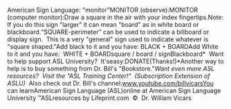American Sign Language: "monitor"MONITOR (observe):MONITOR (computer monitor):Draw a square in the air with your index fingertips.Note: If you do this sign "larger" it can mean "board" as in white board or 
	blackboard.“SQUARE-perimeter” can be used to indicate a billboard or display
  sign.  This is a very "general" sign used to indicate whatever
  is "square shaped."Add black to it and you have:  BLACK + BOARDAdd White to it and you have:  WHITE + BOARDsquare / board / signBlackboard* 
Want to help support ASL University?  It'seasy:DONATE(Thanks!)*Another way to help is to buy something from Dr. Bill's "Bookstore."*Want even more ASL resources?  Visit the "ASL Training Center!"  (Subscription 
Extension of ASLU)*  Also check out Dr. Bill's channel:www.youtube.com/billvicarsYou can learnAmerican Sign Language (ASL)online at American Sign Language University ™ASLresources by Lifeprint.com  ©  Dr. William Vicars
